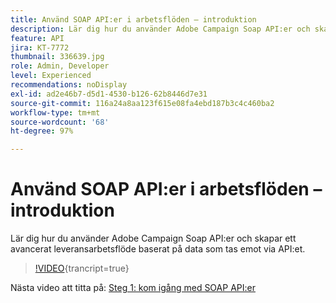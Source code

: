 ```yaml
---
title: Använd SOAP API:er i arbetsflöden – introduktion
description: Lär dig hur du använder Adobe Campaign Soap API:er och skapar ett avancerat leveransarbetsflöde baserat på data som tas emot via API:et.
feature: API
jira: KT-7772
thumbnail: 336639.jpg
role: Admin, Developer
level: Experienced
recommendations: noDisplay
exl-id: ad2e46b7-d5d1-4530-b126-62b8446d7e31
source-git-commit: 116a24a8aa123f615e08fa4ebd187b3c4c460ba2
workflow-type: tm+mt
source-wordcount: '68'
ht-degree: 97%

---
```


# Använd SOAP API:er i arbetsflöden – introduktion

Lär dig hur du använder Adobe Campaign Soap API:er och skapar ett avancerat leveransarbetsflöde baserat på data som tas emot via API:et.

>[!VIDEO](https://video.tv.adobe.com/v/336639?quality=12&learn=on){trancript=true}

Nästa video att titta på: [Steg 1: kom igång med SOAP API:er](/help/tutorial-use-soap-apis/get-started-with-soap-apis.md)
